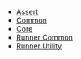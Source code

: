 ﻿- [Assert](assert/Xunit.html)
- [Common](common/Xunit.Sdk.html)
- [Core](core/Xunit.html)
- [Runner Common](runner-common/Xunit.Sdk.html)
- [Runner Utility](runner-utility/Xunit.html)
